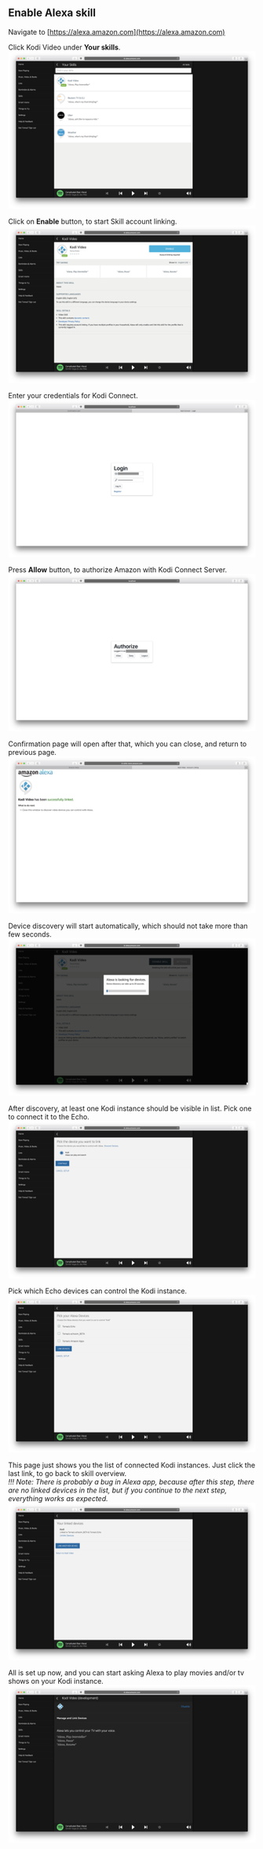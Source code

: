 ## Enable Alexa skill

Navigate to [https://alexa.amazon.com](https://alexa.amazon.com)

Click Kodi Video under **Your skills**.
![Diagram](img/01-your-skills.png)

Click on **Enable** button, to start Skill account linking.
![Diagram](img/02-skill-overview.png)

Enter your credentials for Kodi Connect.
![Diagram](img/03-login.png)

Press **Allow** button, to authorize Amazon with Kodi Connect Server.
![Diagram](img/04-authorize.png)

Confirmation page will open after that, which you can close, and return to previous page.
![Diagram](img/05-successfully-linked.png)

Device discovery will start automatically, which should not take more than few seconds.
![Diagram](img/06-device-discovery-pending.png)

After discovery, at least one Kodi instance should be visible in list. Pick one to connect it to the Echo.
![Diagram](img/07-devices-found.png)

Pick which Echo devices can control the Kodi instance.
![Diagram](img/08-connect-device.png)

This page just shows you the list of connected Kodi instances. Just click the last link, to go back to skill overview.
<br/>
*!!! Note: There is probably a bug in Alexa app, because after this step, there are no linked devices in the list, but if you continue to the next step, everything works as expected.*
![Diagram](img/09-linked-devices.png)

All is set up now, and you can start asking Alexa to play movies and/or tv shows on your Kodi instance.
![Diagram](img/10-skill-setup-finished.png)
